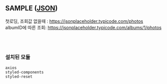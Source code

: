 ## SAMPLE ([JSON](https://jsonplaceholder.typicode.com/))

첫로딩, 조회값 없을때 : https://jsonplaceholder.typicode.com/photos <br>
albumID에 따른 조회: https://jsonplaceholder.typicode.com/albums/1/photos <br>

<br><br>

### 설치된 모듈

```
axios
styled-components
styled-reset
```
